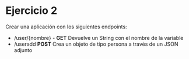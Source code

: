 # Ejercicio 2
Crear una aplicación con los siguientes endpoints:

- /user/{nombre} - **GET**
Devuelve un String con el nombre de la variable
- /useradd **POST**
Crea un objeto de tipo persona a través de un JSON adjunto